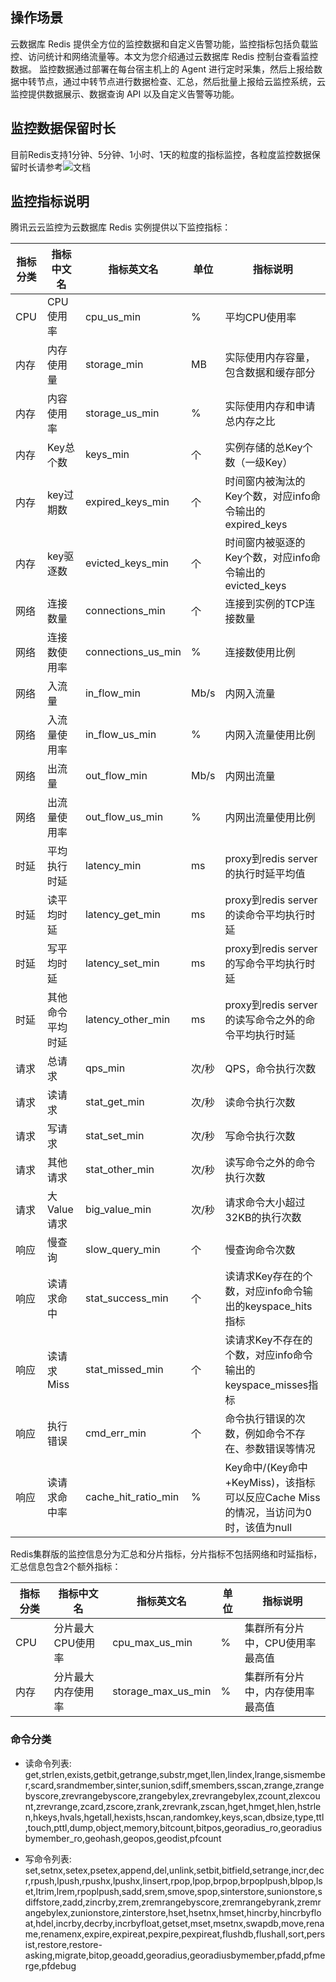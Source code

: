 ## 操作场景
云数据库 Redis 提供全方位的监控数据和自定义告警功能，监控指标包括负载监控、访问统计和网络流量等。本文为您介绍通过云数据库 Redis 控制台查看监控数据。
监控数据通过部署在每台宿主机上的 Agent 进行定时采集，然后上报给数据中转节点，通过中转节点进行数据检查、汇总，然后批量上报给云监控系统，云监控提供数据展示、数据查询 API 以及自定义告警等功能。

## 监控数据保留时长
目前Redis支持1分钟、5分钟、1小时、1天的粒度的指标监控，各粒度监控数据保留时长请参考![文档](https://cloud.tencent.com/document/product/248/35528)


## 监控指标说明

腾讯云云监控为云数据库 Redis 实例提供以下监控指标：

|指标分类| 指标中文名 | 指标英文名 | 单位 |指标说明|
|---------|---------|---------|---------|---------|
|CPU|CPU使用率|cpu_us_min|%|平均CPU使用率|
|内存|内存使用量|storage_min|MB|实际使用内存容量，包含数据和缓存部分|
|内存|内容使用率|storage_us_min|%|实际使用内存和申请总内存之比|
|内存|Key总个数|keys_min|个|实例存储的总Key个数（一级Key）|
|内存|key过期数|expired_keys_min|个|时间窗内被淘汰的Key个数，对应info命令输出的expired_keys|
|内存|key驱逐数|evicted_keys_min|个|时间窗内被驱逐的Key个数，对应info命令输出的evicted_keys|
|网络|连接数量|connections_min|个|连接到实例的TCP连接数量|
|网络|连接数使用率|connections_us_min|%|连接数使用比例|
|网络|入流量|in_flow_min|Mb/s|内网入流量|
|网络|入流量使用率|in_flow_us_min|%|内网入流量使用比例|
|网络|出流量|out_flow_min|Mb/s|内网出流量|
|网络|出流量使用率|out_flow_us_min|%|内网出流量使用比例|
|时延|平均执行时延|latency_min|ms|proxy到redis server的执行时延平均值|
|时延|读平均时延|latency_get_min|ms|proxy到redis server的读命令平均执行时延|
|时延|写平均时延|latency_set_min|ms|proxy到redis server的写命令平均执行时延|
|时延|其他命令平均时延|latency_other_min|ms|proxy到redis server的读写命令之外的命令平均执行时延|
|请求|总请求|qps_min|次/秒|QPS，命令执行次数|
|请求|读请求|stat_get_min|次/秒|读命令执行次数|
|请求|写请求|stat_set_min|次/秒|写命令执行次数|
|请求|其他请求|stat_other_min|次/秒|读写命令之外的命令执行次数|
|请求|大Value请求|big_value_min|次/秒|请求命令大小超过32KB的执行次数|
|响应|慢查询|slow_query_min|个|慢查询命令次数|
|响应|读请求命中|stat_success_min|个|读请求Key存在的个数，对应info命令输出的keyspace_hits指标|
|响应|读请求Miss|stat_missed_min|个|读请求Key不存在的个数，对应info命令输出的keyspace_misses指标|
|响应|执行错误|cmd_err_min|个|命令执行错误的次数，例如命令不存在、参数错误等情况|
|响应|读请求命中率|cache_hit_ratio_min|%|Key命中/(Key命中+KeyMiss)，该指标可以反应Cache Miss的情况，当访问为0时，该值为null|

Redis集群版的监控信息分为汇总和分片指标，分片指标不包括网络和时延指标，汇总信息包含2个额外指标：

|指标分类| 指标中文名 | 指标英文名 | 单位 |指标说明|
|---------|---------|---------|---------|---------|
|CPU|分片最大CPU使用率|cpu_max_us_min|%|集群所有分片中，CPU使用率最高值|
|内存|分片最大内存使用率|storage_max_us_min|%|集群所有分片中，内存使用率最高值|


### 命令分类
 - 读命令列表:
get,strlen,exists,getbit,getrange,substr,mget,llen,lindex,lrange,sismember,scard,srandmember,sinter,sunion,sdiff,smembers,sscan,zrange,zrangebyscore,zrevrangebyscore,zrangebylex,zrevrangebylex,zcount,zlexcount,zrevrange,zcard,zscore,zrank,zrevrank,zscan,hget,hmget,hlen,hstrlen,hkeys,hvals,hgetall,hexists,hscan,randomkey,keys,scan,dbsize,type,ttl,touch,pttl,dump,object,memory,bitcount,bitpos,georadius_ro,georadiusbymember_ro,geohash,geopos,geodist,pfcount

- 写命令列表:
set,setnx,setex,psetex,append,del,unlink,setbit,bitfield,setrange,incr,decr,rpush,lpush,rpushx,lpushx,linsert,rpop,lpop,brpop,brpoplpush,blpop,lset,ltrim,lrem,rpoplpush,sadd,srem,smove,spop,sinterstore,sunionstore,sdiffstore,zadd,zincrby,zrem,zremrangebyscore,zremrangebyrank,zremrangebylex,zunionstore,zinterstore,hset,hsetnx,hmset,hincrby,hincrbyfloat,hdel,incrby,decrby,incrbyfloat,getset,mset,msetnx,swapdb,move,rename,renamenx,expire,expireat,pexpire,pexpireat,flushdb,flushall,sort,persist,restore,restore-asking,migrate,bitop,geoadd,georadius,georadiusbymember,pfadd,pfmerge,pfdebug

